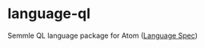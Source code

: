 # language-ql

Semmle QL language package for Atom ([Language Spec](https://help.semmle.com/QL/ql-spec/language.html))
